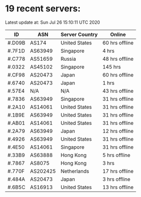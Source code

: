 # 19 recent servers:

Latest update at: Sun Jul 26 15:10:11 UTC 2020

| ID | ASN | Server Country | Online |
| -- | --- | -------------- | ------ |
| #.D09B | AS174 | United States | 60 hrs offline |
| #.7F1D | AS63949 | Singapore | 4 hrs |
| #.C778 | AS51659 | Russia | 48 hrs offline |
| #.0322 | AS45102 | Singapore | 145 hrs |
| #.CF98 | AS20473 | Japan | 60 hrs offline |
| #.6740 | AS20473 | Japan | 1 hrs |
| #.57E4 | N/A | N/A | 43 hrs offline |
| #.7836 | AS63949 | Singapore | 31 hrs offline |
| #.2A10 | AS14061 | United States | 31 hrs offline |
| #.1B9E | AS63949 | United States | 31 hrs offline |
| #.AB01 | AS14061 | United States | 31 hrs offline |
| #.2A79 | AS63949 | Japan | 12 hrs offline |
| #.4926 | AS63949 | United States | 31 hrs offline |
| #.4E50 | AS14061 | Singapore | 31 hrs offline |
| #.33B9 | AS63888 | Hong Kong | 5 hrs offline |
| #.7867 | AS8075 | Hong Kong | 3 hrs |
| #.770F | AS202425 | Netherlands | 17 hrs offline |
| #.484A | AS20473 | Japan | 3 hrs offline |
| #.6B5C | AS16913 | United States | 13 hrs offline |

